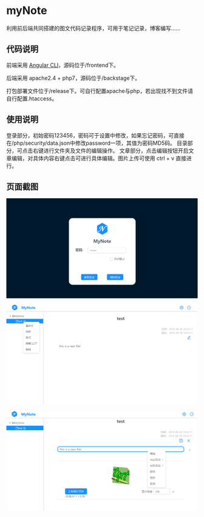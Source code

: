 # myNote
利用前后端共同搭建的图文代码记录程序，可用于笔记记录，博客编写......

## 代码说明
前端采用 [Angular CLI](https://github.com/angular/angular-cli)，源码位于/frontend下。

后端采用 apache2.4 + php7，源码位于/backstage下。

打包部署文件位于/release下。可自行配置apache与php，若出现找不到文件请自行配置.htaccess。

## 使用说明
登录部分，初始密码123456，密码可于设置中修改，如果忘记密码，可直接在/php/security/data.json中修改password一项，其值为密码MD5码。
目录部分，可点击右键进行文件夹及文件的编辑操作。
文章部分，点击编辑按钮开启文章编辑，对具体内容右键点击可进行具体编辑。图片上传可使用 ctrl + v 直接进行。

## 页面截图

![p1](https://github.com/konata0/myNote/blob/master/pagePictures/p1.png)

![p2](https://github.com/konata0/myNote/blob/master/pagePictures/p2.png)

![p3](https://github.com/konata0/myNote/blob/master/pagePictures/p3.png)
